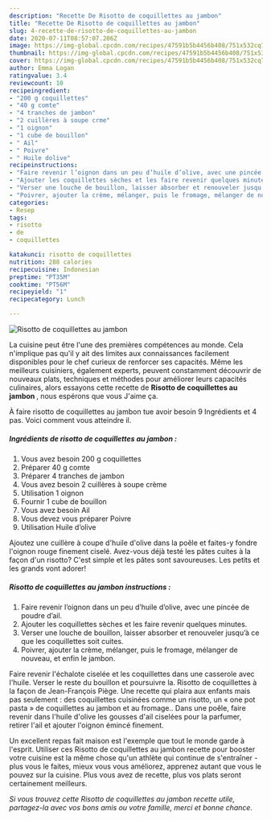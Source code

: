 ```yaml
---
description: "Recette De Risotto de coquillettes au jambon"
title: "Recette De Risotto de coquillettes au jambon"
slug: 4-recette-de-risotto-de-coquillettes-au-jambon
date: 2020-07-11T08:57:07.206Z
image: https://img-global.cpcdn.com/recipes/47591b5b4456b408/751x532cq70/risotto-de-coquillettes-au-jambon-photo-principale-de-la-recette.jpg
thumbnail: https://img-global.cpcdn.com/recipes/47591b5b4456b408/751x532cq70/risotto-de-coquillettes-au-jambon-photo-principale-de-la-recette.jpg
cover: https://img-global.cpcdn.com/recipes/47591b5b4456b408/751x532cq70/risotto-de-coquillettes-au-jambon-photo-principale-de-la-recette.jpg
author: Emma Logan
ratingvalue: 3.4
reviewcount: 10
recipeingredient:
- "200 g coquillettes"
- "40 g comte"
- "4 tranches de jambon"
- "2 cuillères à soupe crme"
- "1 oignon"
- "1 cube de bouillon"
- " Ail"
- " Poivre"
- " Huile dolive"
recipeinstructions:
- "Faire revenir l’oignon dans un peu d’huile d’olive, avec une pincée de poudre d’ail."
- "Ajouter les coquillettes sèches et les faire revenir quelques minutes."
- "Verser une louche de bouillon, laisser absorber et renouveler jusqu’à ce que les coquillettes soit cuites."
- "Poivrer, ajouter la crème, mélanger, puis le fromage, mélanger de nouveau, et enfin le jambon."
categories:
- Resep
tags:
- risotto
- de
- coquillettes

katakunci: risotto de coquillettes 
nutrition: 288 calories
recipecuisine: Indonesian
preptime: "PT35M"
cooktime: "PT56M"
recipeyield: "1"
recipecategory: Lunch

---
```



![Risotto de coquillettes au jambon](https://img-global.cpcdn.com/recipes/47591b5b4456b408/751x532cq70/risotto-de-coquillettes-au-jambon-photo-principale-de-la-recette.jpg)

La cuisine peut être l'une des premières compétences au monde. Cela n'implique pas qu'il y ait des limites aux connaissances facilement disponibles pour le chef curieux de renforcer ses capacités. Même les meilleurs cuisiniers, également experts, peuvent constamment découvrir de nouveaux plats, techniques et méthodes pour améliorer leurs capacités culinaires, alors essayons cette recette de <strong> Risotto de coquillettes au jambon </strong>, nous espérons que vous J'aime ça.

<!--inarticleads1-->

À faire risotto de coquillettes au jambon tue avoir besoin 9 Ingrédients et 4 pas. Voici comment vous atteindre il.

##### Ingrédients de risotto de coquillettes au jambon :

1. Vous avez besoin 200 g coquillettes
1. Préparer 40 g comte
1. Préparer 4 tranches de jambon
1. Vous avez besoin 2 cuillères à soupe crème
1. Utilisation 1 oignon
1. Fournir 1 cube de bouillon
1. Vous avez besoin  Ail
1. Vous devez vous préparer  Poivre
1. Utilisation  Huile d’olive


Ajoutez une cuillère à coupe d&#39;huile d&#39;olive dans la poêle et faites-y fondre l&#39;oignon rouge finement ciselé. Avez-vous déjà testé les pâtes cuites à la façon d&#39;un risotto? C&#39;est simple et les pâtes sont savoureuses. Les petits et les grands vont adorer! 

<!--inarticleads2-->

##### Risotto de coquillettes au jambon instructions :

1. Faire revenir l’oignon dans un peu d’huile d’olive, avec une pincée de poudre d’ail.
1. Ajouter les coquillettes sèches et les faire revenir quelques minutes.
1. Verser une louche de bouillon, laisser absorber et renouveler jusqu’à ce que les coquillettes soit cuites.
1. Poivrer, ajouter la crème, mélanger, puis le fromage, mélanger de nouveau, et enfin le jambon.


Faire revenir l&#39;échalote ciselée et les coquillettes dans une casserole avec l&#39;huile. Verser le reste du bouillon et poursuivre la. Risotto de coquillettes à la façon de Jean-François Piège. Une recette qui plaira aux enfants mais pas seulement : des coquillettes cuisinées comme un risotto, un « one pot pasta » de coquillettes au jambon et au fromage.. Dans une poêle, faire revenir dans l&#39;huile d&#39;olive les gousses d&#39;ail ciselées pour la parfumer, retirer l&#39;ail et ajouter l&#39;oignon émincé finement. 

<!--inarticleads1-->

<p>
Un excellent repas fait maison est l'exemple que tout le monde garde à l'esprit. Utiliser ces Risotto de coquillettes au jambon recette pour booster votre cuisine est la même chose qu'un athlète qui continue de s'entraîner - plus vous le faites, mieux vous vous améliorez, apprenez autant que vous le pouvez sur la cuisine. Plus vous avez de recette, plus vos plats seront certainement meilleurs.
</p>

<p>
<i>Si vous trouvez cette Risotto de coquillettes au jambon recette utile, partagez-la avec vos bons amis ou votre famille, merci et bonne chance.</i>
</p>
